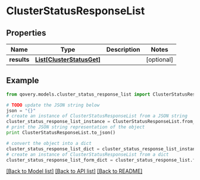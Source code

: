 # ClusterStatusResponseList


## Properties

Name | Type | Description | Notes
------------ | ------------- | ------------- | -------------
**results** | [**List[ClusterStatusGet]**](ClusterStatusGet.md) |  | [optional] 

## Example

```python
from qovery.models.cluster_status_response_list import ClusterStatusResponseList

# TODO update the JSON string below
json = "{}"
# create an instance of ClusterStatusResponseList from a JSON string
cluster_status_response_list_instance = ClusterStatusResponseList.from_json(json)
# print the JSON string representation of the object
print ClusterStatusResponseList.to_json()

# convert the object into a dict
cluster_status_response_list_dict = cluster_status_response_list_instance.to_dict()
# create an instance of ClusterStatusResponseList from a dict
cluster_status_response_list_form_dict = cluster_status_response_list.from_dict(cluster_status_response_list_dict)
```
[[Back to Model list]](../README.md#documentation-for-models) [[Back to API list]](../README.md#documentation-for-api-endpoints) [[Back to README]](../README.md)


